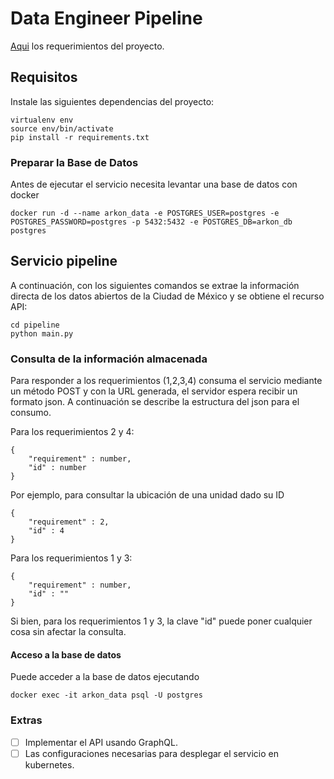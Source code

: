 # Data Engineer Pipeline

[Aqui](https://github.com/Sembofer/Data_Engineer/blob/master/Prueba%20data%20pipeline%20(Data%20Engineer)%20.pdf) los requerimientos del proyecto.


## Requisitos
Instale las siguientes dependencias del proyecto:
```
virtualenv env
source env/bin/activate
pip install -r requirements.txt
```

### Preparar la Base de Datos
Antes de ejecutar el servicio necesita levantar una base de datos con docker
```
docker run -d --name arkon_data -e POSTGRES_USER=postgres -e POSTGRES_PASSWORD=postgres -p 5432:5432 -e POSTGRES_DB=arkon_db postgres
```

## Servicio pipeline
A continuación, con los siguientes comandos se extrae la información directa de los datos abiertos de la Ciudad de México y se obtiene el recurso API:
```
cd pipeline
python main.py
```

### Consulta de la información almacenada
Para responder a los requerimientos (1,2,3,4) consuma el servicio mediante un método POST y con la URL generada, el servidor espera recibir un formato json. A continuación se describe la estructura del json para el consumo.

Para los requerimientos 2 y 4:
```
{
    "requirement" : number,
    "id" : number
}
```
Por ejemplo, para consultar la ubicación de una unidad dado su ID
```
{
    "requirement" : 2,
    "id" : 4
}
```

Para los requerimientos 1 y 3:
```
{
    "requirement" : number,
    "id" : ""
}
```
Si bien, para los requerimientos 1 y 3, la clave "id" puede poner cualquier cosa sin afectar la consulta.

#### Acceso a la base de datos
Puede acceder a la base de datos ejecutando
```
docker exec -it arkon_data psql -U postgres
```

### Extras
- [ ] Implementar el API usando GraphQL.
- [ ] Las configuraciones necesarias para desplegar el servicio en kubernetes.